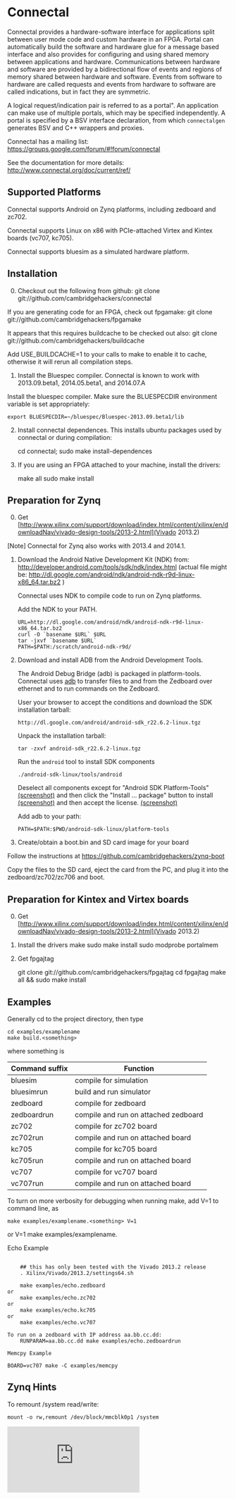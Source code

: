 Connectal
====


Connectal provides a hardware-software interface for applications split
between user mode code and custom hardware in an FPGA.  Portal can
automatically build the software and hardware glue for a message based
interface and also provides for configuring and using shared memory
between applications and hardware. Communications between hardware and
software are provided by a bidirectional flow of events and regions of
memory shared between hardware and software.  Events from software to
hardware are called requests and events from hardware to software are
called indications, but in fact they are symmetric.

A logical request/indication pair is referred to as a portal".  An
application can make use of multiple portals, which may be specified
independently. A portal is specified by a BSV interface declaration,
from which `connectalgen` generates BSV and C++ wrappers and
proxies.

Connectal has a mailing list:
   https://groups.google.com/forum/#!forum/connectal

See the documentation for more details:
   http://www.connectal.org/doc/current/ref/

Supported Platforms
-------------------

Connectal supports Android on Zynq platforms, including zedboard and zc702.

Connectal supports Linux on x86 with PCIe-attached Virtex and Kintex boards (vc707, kc705).

Connectal supports bluesim as a simulated hardware platform. 


Installation
------------

0. Checkout out the following from github:
    git clone git://github.com/cambridgehackers/connectal

If you are generating code for an FPGA, check out fpgamake:
    git clone git://github.com/cambridgehackers/fpgamake

It appears that this requires buildcache to be checked out also:
    git clone git://github.com/cambridgehackers/buildcache

Add USE_BUILDCACHE=1 to your calls to make to enable it to cache, otherwise it will rerun all compilation steps.

1. Install the Bluespec compiler. Connectal is known to work with 2013.09.beta1, 2014.05.beta1, and 2014.07.A

Install the bluespec compiler. Make sure the BLUESPECDIR environment
variable is set appropriately:

    export BLUESPECDIR=~/bluespec/Bluespec-2013.09.beta1/lib

2. Install connectal dependences. This installs ubuntu packages used by connectal or during compilation:

    cd connectal;
    sudo make install-dependences

3. If you are using an FPGA attached to your machine, install the drivers:

    make all
    sudo make install


Preparation for Zynq
--------------------

0. Get [http://www.xilinx.com/support/download/index.html/content/xilinx/en/downloadNav/vivado-design-tools/2013-2.html](Vivado 2013.2)

[Note]
Connectal for Zynq also works with 2013.4 and 2014.1.

1. Download the Android Native Development Kit (NDK) from: 
     http://developer.android.com/tools/sdk/ndk/index.html
     (actual file might be:
         http://dl.google.com/android/ndk/android-ndk-r9d-linux-x86_64.tar.bz2
     )

   Connectal uses NDK to compile code to run on Zynq platforms.

   Add the NDK to your PATH.

       URL=http://dl.google.com/android/ndk/android-ndk-r9d-linux-x86_64.tar.bz2
       curl -O `basename $URL` $URL
       tar -jxvf `basename $URL`
       PATH=$PATH:/scratch/android-ndk-r9d/

2. Download and install ADB from the Android Development Tools.

   The Android Debug Bridge (adb) is packaged in platform-tools. Connectal
   uses [adb](http://developer.android.com/tools/help/adb.html) to
   transfer files to and from the Zedboard over ethernet and to run
   commands on the Zedboard.

   User your browser to accept the conditions and download the SDK installation tarball:

       http://dl.google.com/android/android-sdk_r22.6.2-linux.tgz

   Unpack the installation tarball:

       tar -zxvf android-sdk_r22.6.2-linux.tgz

   Run the `android` tool to install SDK components

       ./android-sdk-linux/tools/android

   Deselect all components except for "Android SDK Platform-Tools" [(screenshot)](doc/android-sdk-screenshots/android-sdk-manager.png) and
   then click the "Install ... package" button to install [(screenshot)](doc/android-sdk-screenshots/android-sdk-license.png) and then
   accept the license. [(screenshot)](doc/android-sdk-screenshots/android-sdk-manager-log.png)

   Add adb to your path:

       PATH=$PATH:$PWD/android-sdk-linux/platform-tools

3. Create/obtain a boot.bin and SD card image for your board

Follow the instructions at https://github.com/cambridgehackers/zynq-boot

Copy the files to the SD card, eject the card from the PC, and plug it into the zedboard/zc702/zc706 and boot.


Preparation for Kintex and Virtex boards
----------------------------------------

0. Get [http://www.xilinx.com/support/download/index.html/content/xilinx/en/downloadNav/vivado-design-tools/2013-2.html](Vivado 2013.2)

1. Install the drivers
    make
    sudo make install
    sudo modprobe portalmem

2. Get fpgajtag

    git clone git://github.com/cambridgehackers/fpgajtag
    cd fpgajtag
    make all && sudo make install

Examples
--------

Generally cd to the project directory, then type

    cd examples/examplename
    make build.<something>

where something is

Command suffix | Function
--------------|----------
bluesim | compile for simulation
bluesimrun | build and run simulator
zedboard| compile for zedboard
zedboardrun | compile and run on attached zedboard
zc702| compile for zc702 board
zc702run| compile and run on attached board
kc705| compile for kc705 board
kc705run| compile and run on attached board
vc707| compile for vc707 board
vc707run| compile and run on attached board

To turn on more verbosity for debugging when running make,
add V=1 to command line, as

    make examples/examplename.<something> V=1
or
    V=1 make examples/examplename.<something>

Echo Example
~~~~~~~~~~~~~

    ## this has only been tested with the Vivado 2013.2 release
    . Xilinx/Vivado/2013.2/settings64.sh

    make examples/echo.zedboard
or
    make examples/echo.zc702
or
    make examples/echo.kc705
or
    make examples/echo.vc707

To run on a zedboard with IP address aa.bb.cc.dd:
    RUNPARAM=aa.bb.cc.dd make examples/echo.zedboardrun

Memcpy Example
~~~~~~~~~~~~~

    BOARD=vc707 make -C examples/memcpy

Zynq Hints
-------------

To remount /system read/write:

    mount -o rw,remount /dev/block/mmcblk0p1 /system



[![Analytics](https://ga-beacon.appspot.com/UA-15845210-2/connectal/README.md)](https://github.com/igrigorik/ga-beacon)
